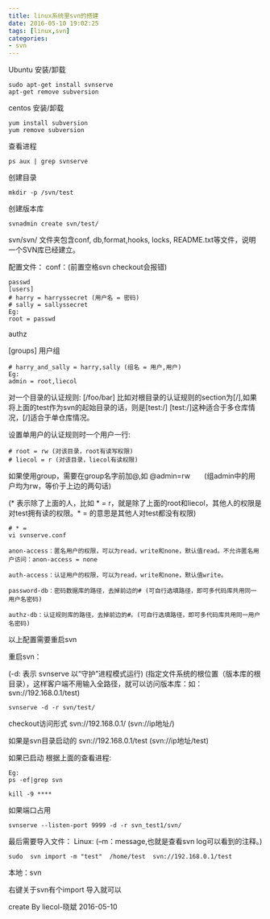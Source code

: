 ```yaml
---
title: linux系统里svn的搭建
date: 2016-05-10 19:02:25
tags: [linux,svn]
categories:
- svn
---
```


Ubuntu 安装/卸载
```
sudo apt-get install svnserve
apt-get remove subversion
```

centos 安装/卸载
```
yum install subversion
yum remove subversion
```
<!--more-->
查看进程
```
ps aux | grep svnserve
```

创建目录
```
mkdir -p /svn/test
```

创建版本库
```
svnadmin create svn/test/
```

svn/svn/ 文件夹包含conf, db,format,hooks, locks, README.txt等文件，说明一个SVN库已经建立。

配置文件：
conf：(前置空格svn checkout会报错)
```
passwd
[users]
# harry = harryssecret (用户名 = 密码)
# sally = sallyssecret
Eg:
root = passwd
```
authz

[groups] 用户组
```
# harry_and_sally = harry,sally (组名 = 用户,用户)
Eg:
admin = root,liecol
```

对一个目录的认证规则:
[/foo/bar] 比如对根目录的认证规则的section为[/],如果将上面的test作为svn的起始目录的话，则是[test:/]
[test:/]这种适合于多仓库情况，[/]适合于单仓库情况。

设置单用户的认证规则时一个用户一行:
```
# root = rw (对该目录，root有读写权限)
# liecol = r (对该目录，liecol有读权限)
```

如果使用group，需要在group名字前加@,如
@admin=rw　　(组admin中的用户均为rw，等价于上边的两句话)

(* 表示除了上面的人，比如 * = r，就是除了上面的root和liecol，其他人的权限是对test拥有读的权限。* = 的意思是其他人对test都没有权限)
```
# * =
vi svnserve.conf

anon-access：匿名用户的权限，可以为read，write和none，默认值read。不允许匿名用户访问：anon-access = none

auth-access：认证用户的权限，可以为read，write和none，默认值write。

password-db：密码数据库的路径，去掉前边的# (可自行选填路径，即可多代码库共用同一用户名密码)

authz-db：认证规则库的路径，去掉前边的#。(可自行选填路径，即可多代码库共用同一用户名密码)
```
以上配置需要重启svn

重启svn：

(-d: 表示 svnserve 以“守护”进程模式运行)
(指定文件系统的根位置（版本库的根目录），这样客户端不用输入全路径，就可以访问版本库：如：svn://192.168.0.1/test)
```
svnserve -d -r svn/test/ 
```

checkout访问形式
svn://192.168.0.1/ (svn://ip地址/)

如果是svn目录启动的
svn://192.168.0.1/test (svn://ip地址/test)

如果已启动
根据上面的查看进程:
```
Eg:
ps -ef|grep svn

kill -9 ****
```

如果端口占用
```
svnserve --listen-port 9999 -d -r svn_test1/svn/
```

最后需要导入文件：
Linux:
(–m：message,也就是查看svn log可以看到的注释。)
```
sudo  svn import -m "test"  /home/test  svn://192.168.0.1/test
```

本地：svn

右键关于svn有个import
导入就可以

create By
liecol-晓斌
2016-05-10
